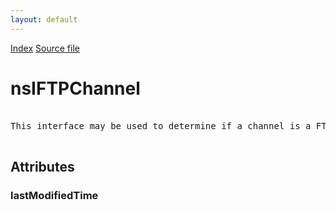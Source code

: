 ```yaml
---
layout: default
---
```

<div id='links'><a href="../index.html">Index</a>
<a href="http://dxr.mozilla.org/mozilla-central/source/netwerk/protocol/ftp/nsIFTPChannel.idl">Source file</a>
</div>

# nsIFTPChannel #
<pre>  
This interface may be used to determine if a channel is a FTP channel.  
  
</pre>
## Attributes ##

### lastModifiedTime ###
